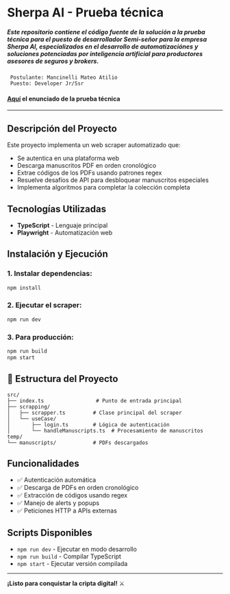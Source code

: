 # Sherpa AI - Prueba técnica
##### Este repositorio contiene el código fuente de la solución a la prueba técnica para el puesto de desarrollador Semi-señor para la empresa Sherpa AI, especializados en el desarrollo de automatizaciónes y soluciones potenciadas por inteligencia artificial para productores asesores de seguros y brokers.

```
 Postulante: Mancinelli Mateo Atilio
 Puesto: Developer Jr/Ssr
```

#### [Aquí](/enunciado.md) el enunciado de la prueba técnica

---

##  Descripción del Proyecto

Este proyecto implementa un web scraper automatizado que:

- Se autentica en una plataforma web
- Descarga manuscritos PDF en orden cronológico
- Extrae códigos de los PDFs usando patrones regex
- Resuelve desafíos de API para desbloquear manuscritos especiales
- Implementa algoritmos para completar la colección completa

##  Tecnologías Utilizadas

- **TypeScript** - Lenguaje principal
- **Playwright** - Automatización web

## Instalación y Ejecución

### 1. Instalar dependencias:
```bash
npm install
```

### 2. Ejecutar el scraper:
```bash
npm run dev
```

### 3. Para producción:
```bash
npm run build
npm start
```

## 📁 Estructura del Proyecto

```
src/
├── index.ts                 # Punto de entrada principal
├── scrapping/
│   ├── scrapper.ts         # Clase principal del scraper
│   └── useCase/
│       ├── login.ts        # Lógica de autenticación
│       └── handleManuscripts.ts  # Procesamiento de manuscritos
temp/
└── manuscripts/            # PDFs descargados
```

##  Funcionalidades

- ✅ Autenticación automática
- ✅ Descarga de PDFs en orden cronológico
- ✅ Extracción de códigos usando regex
- ✅ Manejo de alerts y popups
- ✅ Peticiones HTTP a APIs externas

##  Scripts Disponibles

- `npm run dev` - Ejecutar en modo desarrollo
- `npm run build` - Compilar TypeScript
- `npm start` - Ejecutar versión compilada

---

**¡Listo para conquistar la cripta digital!** ⚔️
 



